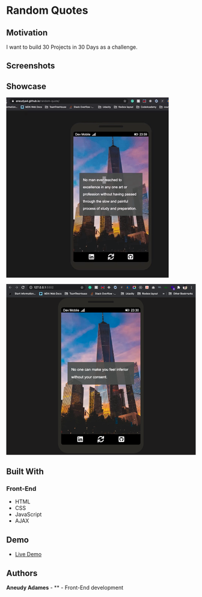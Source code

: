 # Random Quotes

## Motivation

I want to build 30 Projects in 30 Days as a challenge.

## Screenshots

## Showcase

![liveApp](screenshots/giphy.gif)

![app](screenshots/landing.png)

## Built With

### Front-End

- HTML
- CSS
- JavaScript
- AJAX

## Demo

- [Live Demo](https://aneudya4.github.io/random-quote)

## Authors

**Aneudy Adames** - \*\* - Front-End development
